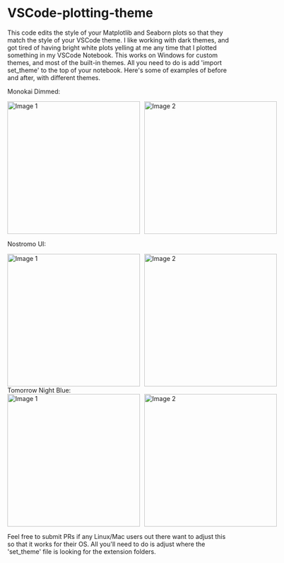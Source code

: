# VSCode-plotting-theme
This code edits the style of your Matplotlib and Seaborn plots so that they match the style of your VSCode theme. I like working with dark themes, and got tired of having bright white plots yelling at me any time that I plotted something in my VSCode Notebook. This works on Windows for custom themes, and most of the built-in themes. All you need to do is add 'import set_theme' to the top of your notebook. 
Here's some of examples of before and after, with different themes.

Monokai Dimmed:

<div style="display: flex; justify-content: space-between; align-items: center;">
  <img src="https://github.com/user-attachments/assets/2fbbecd9-80c3-4c52-9407-4e6f75f7c92a" alt="Image 1" style="height: 300px; margin-right: 10px;"/>
  <img src="https://github.com/user-attachments/assets/ff55c6a3-df78-4185-9ee0-7d4f6d606b19" alt="Image 2" style="height: 300px;"/>
</div>

Nostromo UI:

<div style="display: flex; justify-content: space-between; align-items: center;">
  <img src="https://github.com/user-attachments/assets/0e2351ba-fdb8-45e6-b62e-e6b4081bc1f0" alt="Image 1" style="height: 300px; margin-right: 10px;"/>
  <img src="https://github.com/user-attachments/assets/e5a23674-7786-4e65-8a65-2f0c2f4fd5cf" alt="Image 2" style="height: 300px;"/>
</div>
Tomorrow Night Blue:

<div style="display: flex; justify-content: space-between; align-items: center;">
  <img src="https://github.com/user-attachments/assets/933f0990-b029-4498-a424-a806a1065159" alt="Image 1" style="height: 300px; margin-right: 10px;"/>
  <img src="https://github.com/user-attachments/assets/aabb538e-d6ae-4867-a1cb-ebe7cbccbccf" alt="Image 2" style="height: 300px;"/>
</div>






Feel free to submit PRs if any Linux/Mac users out there want to adjust this so that it works for their OS. All you'll need to do is adjust where the 'set_theme' file is looking for the extension folders. 
